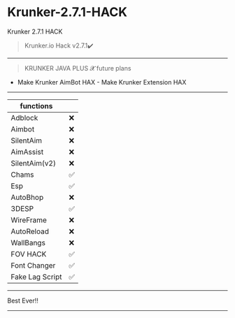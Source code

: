 # Krunker-2.7.1-HACK
Krunker 2.7.1 HACK
>Krunker.io Hack v2.7.1✔️
__________________________________
>KRUNKER JAVA PLUS 𝓧 future plans 
- Make Krunker AimBot HAX  - Make Krunker Extension HAX
__________________________________
| functions          |    |
|--------------------|-----|
| Adblock            |❌  |
| Aimbot             |❌  |
| SilentAim          |❌  |
| AimAssist          |❌  |
| SilentAim(v2)      |❌  |
| Chams              |✅  |
| Esp                |✅  |
| AutoBhop           |❌  |
| 3DESP              |✅  |
| WireFrame          |❌  |
| AutoReload         |❌  |
| WallBangs          |❌  |
| FOV HACK           |✅  |
| Font Changer       |✅  |
| Fake Lag Script    |✅  |
__________________________________
Best Ever‼️
__________________________________
